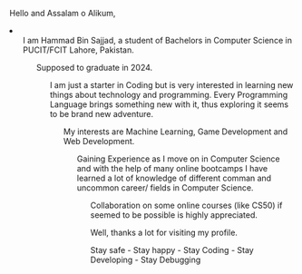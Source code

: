 Hello and Assalam o Alikum,
<li> 
 <ul> I am Hammad Bin Sajjad, a student of Bachelors in Computer Science in PUCIT/FCIT Lahore, Pakistan.

 <ul> Supposed to graduate in 2024.

<ul>I am just a starter in Coding but is very interested in learning new things about technology and programming.
  Every Programming Language brings something new with it, thus exploring it seems to be brand new adventure.

<ul> My interests are Machine Learning, Game Development and Web Development.

<ul> Gaining Experience as I move on in Computer Science and with the help of many online bootcamps I have learned
   a lot of knowledge of different comman and uncommon career/ fields in Computer Science.
   
<ul> Collaboration on some online courses (like CS50) if seemed to be possible is highly appreciated.
</li>

Well, thanks a lot for visiting my profile. 

Stay safe - Stay happy - Stay Coding - Stay Developing - Stay Debugging 

